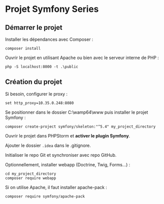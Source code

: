 # Projet Symfony Series

## Démarrer le projet

Installer les dépendances avec Composer :

```shell
composer install
```

Ouvrir le projet en utilisant Apache ou bien avec le serveur interne de PHP :

```shell
php -S localhost:8000 -t .\public
```

## Création du projet

Si besoin, configurer le proxy :

```shell
set http_proxy=10.35.0.248:8080
```

Se positionner dans le dossier C:\wamp64\www puis installer le projet Symfony :

```shell
composer create-project symfony/skeleton:"^5.4" my_project_directory
```

Ouvrir le projet dans PHPStorm et **activer le plugin Symfony**.

Ajouter le dossier `.idea` dans le .gitignore.

Initialiser le repo Git et synchroniser avec repo GitHub.

Optionnellement, installer webapp (Doctrine, Twig, Forms...) :

```shell
cd my_project_directory
composer require webapp
```

Si on utilise Apache, il faut installer apache-pack :

```shell
composer require symfony/apache-pack
```



